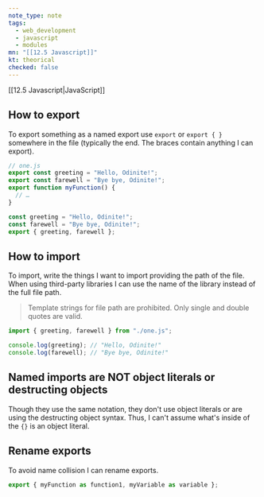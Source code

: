 ```yaml
---
note_type: note
tags:
  - web_development
  - javascript
  - modules
mn: "[[12.5 Javascript]]"
kt: theorical
checked: false
---
```

[[12.5 Javascript|JavaScript]]

## How to export
To export something as a named export use `export` or `export { }` somewhere in the file (typically the end. The braces contain anything I can export).

```js
// one.js
export const greeting = "Hello, Odinite!";
export const farewell = "Bye bye, Odinite!";
export function myFunction() {
  // …
}
```

```js
const greeting = "Hello, Odinite!";
const farewell = "Bye bye, Odinite!";
export { greeting, farewell };
```

## How to import
To import, write the things I want to import providing the path of the file. When using third-party libraries I can use the name of the library instead of the full file path.

>Template strings for file path are prohibited. Only single and double quotes are valid. 

```js
import { greeting, farewell } from "./one.js";

console.log(greeting); // "Hello, Odinite!"
console.log(farewell); // "Bye bye, Odinite!"
```

## Named imports are NOT object literals or destructing objects
Though they use the same notation, they don't use object literals or are using the destructing object syntax. Thus, I can't assume what's inside of the `{}` is an object literal. 

## Rename exports
To avoid name collision I can rename exports.

```js
export { myFunction as function1, myVariable as variable };
```

